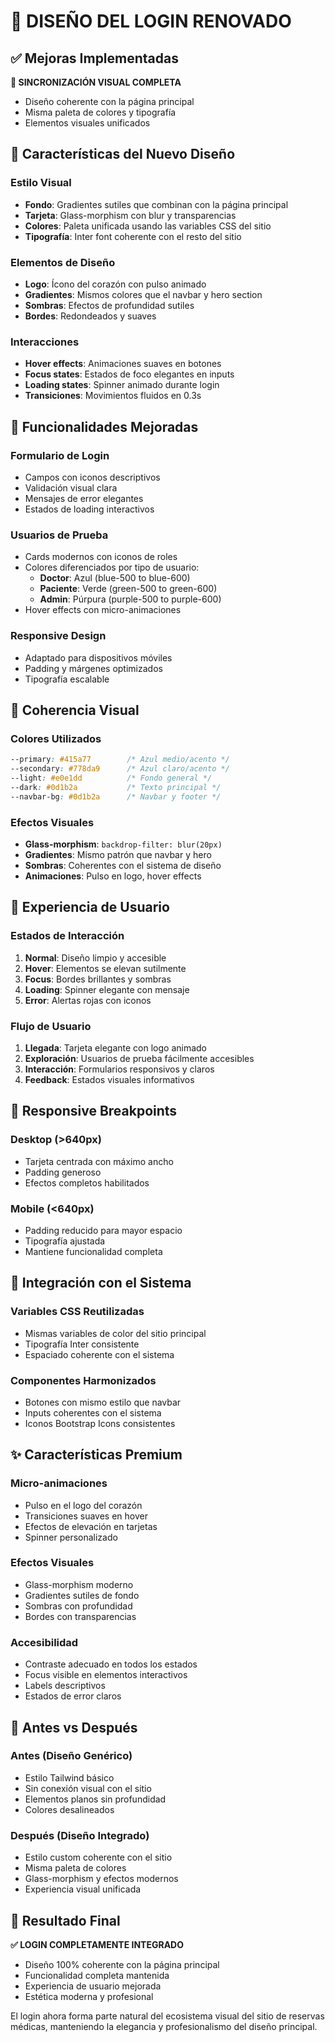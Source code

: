 # 🎨 DISEÑO DEL LOGIN RENOVADO

## ✅ Mejoras Implementadas

**🎯 SINCRONIZACIÓN VISUAL COMPLETA**
- Diseño coherente con la página principal
- Misma paleta de colores y tipografía
- Elementos visuales unificados

## 🎨 Características del Nuevo Diseño

### **Estilo Visual**
- **Fondo**: Gradientes sutiles que combinan con la página principal
- **Tarjeta**: Glass-morphism con blur y transparencias
- **Colores**: Paleta unificada usando las variables CSS del sitio
- **Tipografía**: Inter font coherente con el resto del sitio

### **Elementos de Diseño**
- **Logo**: Ícono del corazón con pulso animado
- **Gradientes**: Mismos colores que el navbar y hero section
- **Sombras**: Efectos de profundidad sutiles
- **Bordes**: Redondeados y suaves

### **Interacciones**
- **Hover effects**: Animaciones suaves en botones
- **Focus states**: Estados de foco elegantes en inputs
- **Loading states**: Spinner animado durante login
- **Transiciones**: Movimientos fluidos en 0.3s

## 🔧 Funcionalidades Mejoradas

### **Formulario de Login**
- Campos con iconos descriptivos
- Validación visual clara
- Mensajes de error elegantes
- Estados de loading interactivos

### **Usuarios de Prueba**
- Cards modernos con iconos de roles
- Colores diferenciados por tipo de usuario:
  - **Doctor**: Azul (blue-500 to blue-600)
  - **Paciente**: Verde (green-500 to green-600)
  - **Admin**: Púrpura (purple-500 to purple-600)
- Hover effects con micro-animaciones

### **Responsive Design**
- Adaptado para dispositivos móviles
- Padding y márgenes optimizados
- Tipografía escalable

## 🎯 Coherencia Visual

### **Colores Utilizados**
```css
--primary: #415a77        /* Azul medio/acento */
--secondary: #778da9      /* Azul claro/acento */
--light: #e0e1dd          /* Fondo general */
--dark: #0d1b2a           /* Texto principal */
--navbar-bg: #0d1b2a      /* Navbar y footer */
```

### **Efectos Visuales**
- **Glass-morphism**: `backdrop-filter: blur(20px)`
- **Gradientes**: Mismo patrón que navbar y hero
- **Sombras**: Coherentes con el sistema de diseño
- **Animaciones**: Pulso en logo, hover effects

## 🚀 Experiencia de Usuario

### **Estados de Interacción**
1. **Normal**: Diseño limpio y accesible
2. **Hover**: Elementos se elevan sutilmente
3. **Focus**: Bordes brillantes y sombras
4. **Loading**: Spinner elegante con mensaje
5. **Error**: Alertas rojas con iconos

### **Flujo de Usuario**
1. **Llegada**: Tarjeta elegante con logo animado
2. **Exploración**: Usuarios de prueba fácilmente accesibles
3. **Interacción**: Formularios responsivos y claros
4. **Feedback**: Estados visuales informativos

## 📱 Responsive Breakpoints

### **Desktop (>640px)**
- Tarjeta centrada con máximo ancho
- Padding generoso
- Efectos completos habilitados

### **Mobile (<640px)**
- Padding reducido para mayor espacio
- Tipografía ajustada
- Mantiene funcionalidad completa

## 🔄 Integración con el Sistema

### **Variables CSS Reutilizadas**
- Mismas variables de color del sitio principal
- Tipografía Inter consistente
- Espaciado coherente con el sistema

### **Componentes Harmonizados**
- Botones con mismo estilo que navbar
- Inputs coherentes con el sistema
- Iconos Bootstrap Icons consistentes

## ✨ Características Premium

### **Micro-animaciones**
- Pulso en el logo del corazón
- Transiciones suaves en hover
- Efectos de elevación en tarjetas
- Spinner personalizado

### **Efectos Visuales**
- Glass-morphism moderno
- Gradientes sutiles de fondo
- Sombras con profundidad
- Bordes con transparencias

### **Accesibilidad**
- Contraste adecuado en todos los estados
- Focus visible en elementos interactivos
- Labels descriptivos
- Estados de error claros

## 🎨 Antes vs Después

### **Antes (Diseño Genérico)**
- Estilo Tailwind básico
- Sin conexión visual con el sitio
- Elementos planos sin profundidad
- Colores desalineados

### **Después (Diseño Integrado)**
- Estilo custom coherente con el sitio
- Misma paleta de colores
- Glass-morphism y efectos modernos
- Experiencia visual unificada

## 🚀 Resultado Final

**✅ LOGIN COMPLETAMENTE INTEGRADO**
- Diseño 100% coherente con la página principal
- Funcionalidad completa mantenida
- Experiencia de usuario mejorada
- Estética moderna y profesional

El login ahora forma parte natural del ecosistema visual del sitio de reservas médicas, manteniendo la elegancia y profesionalismo del diseño principal.
